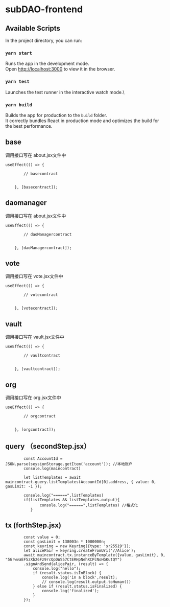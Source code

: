 # subDAO-frontend


## Available Scripts

In the project directory, you can run:

### `yarn start`

Runs the app in the development mode.\
Open [http://localhost:3000](http://localhost:3000) to view it in the browser.


### `yarn test`

Launches the test runner in the interactive watch mode.\

### `yarn build`

Builds the app for production to the `build` folder.\
It correctly bundles React in production mode and optimizes the build for the best performance.


## base
调用接口写在 about.jsx文件中

```
useEffect(() => {

        // basecontract


    }, [basecontract]);

```

## daomanager
调用接口写在 about.jsx文件中

```
useEffect(() => {

        // daoManagercontract


    }, [daoManagercontract]);

```


## vote
调用接口写在 vote.jsx文件中

```
useEffect(() => {

        // votecontract


    }, [votecontract]);

```



## vault
调用接口写在 vault.jsx文件中
```
useEffect(() => {

        // vaultcontract


    }, [vaultcontract]);

```

## org
调用接口写在 org.jsx文件中
```
useEffect(() => {

        // orgcontract


    }, [orgcontract]);

```

## query （secondStep.jsx）

```
        const AccountId = JSON.parse(sessionStorage.getItem('account')); //本地账户
        console.log(maincontract)

        let listTemplates = await maincontract.query.listTemplates(AccountId[0].address, { value: 0, gasLimit: -1 });

        console.log("======",listTemplates)
        if(listTemplates && listTemplates.output){
               console.log("======",listTemplates) //格式化
           }
```

## tx (forthStep.jsx)

```
        const value = 0;
        const gasLimit = 138003n * 1000000n;
        const keyring = new Keyring({type: 'sr25519'});
        let alicePair = keyring.createFromUri('//Alice');
        await maincontract.tx.instanceByTemplate({value, gasLimit}, 0, "5GrwvaEF5zXb26Fz9rcQpDWS57CtERHpNehXCPcNoHGKutQY")
        .signAndSend(alicePair, (result) => {
            console.log("hello");
            if (result.status.isInBlock) {
                console.log('in a block',result);
                // console.log(result.output.toHuman())
            } else if (result.status.isFinalized) {
                console.log('finalized');
            }
        });
```
